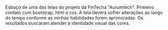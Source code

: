 Esboço de uma das telas do projeto da FinTecha "Aurumtech".
Primeiro contato com bootstrap, html e css.
A tela deverá sofrer alterações ao longo do tempo conforme as minhas habilidades forem aprimoradas.
Os resultados buscaram atender à identidade visual das cores. 
